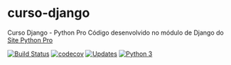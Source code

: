 # curso-django
Curso Django - Python Pro
Código desenvolvido no módulo de Django do [Site Python Pro](www.python.pro.br)

[![Build Status](https://travis-ci.org/WschmidtS/curso-django.svg?branch=master)](https://travis-ci.org/WschmidtS/curso-django)
[![codecov](https://codecov.io/gh/WschmidtS/curso-django/branch/master/graph/badge.svg)](https://codecov.io/gh/WschmidtS/curso-django)
[![Updates](https://pyup.io/repos/github/WschmidtS/curso-django/shield.svg)](https://pyup.io/repos/github/WschmidtS/curso-django/)
[![Python 3](https://pyup.io/repos/github/WschmidtS/curso-django/python-3-shield.svg)](https://pyup.io/repos/github/WschmidtS/curso-django/)

